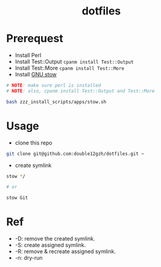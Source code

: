<h1 align="center">
    dotfiles
</h1>

# Prerequest

- Install Perl
- Install Test::Output `cpanm install Test::Output`
- Install Test::More `cpanm install Test::More`
- Install [GNU stow](https://www.gnu.org/software/stow/)

```bash
# NOTE: make sure perl is installed
# NOTE: also, cpanm install Test::Output and Test::More

bash zzz_install_scripts/apps/stow.sh
```

# Usage

- clone this repo

```bash
git clone git@github.com:double12gzh/dotfiles.git ~
```

- create symlink

```bash
stow */

# or

stow Git
```

# Ref

- -D: remove the created symlink.
- -S: create assigned symlink.
- -R: remove & recreate assigned symlink.
- -n: dry-run
